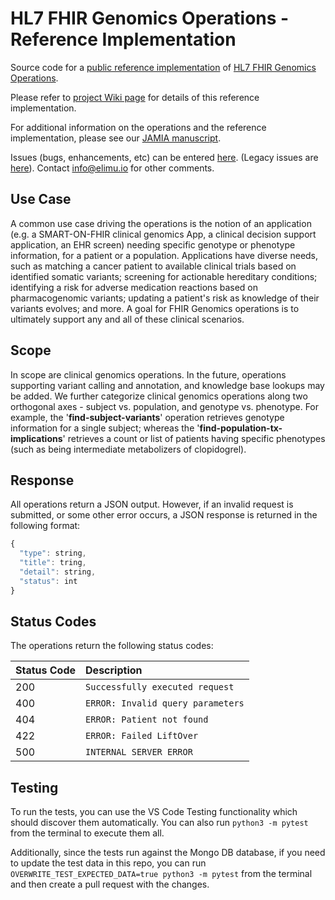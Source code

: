 # HL7 FHIR Genomics Operations - Reference Implementation
Source code for a [public reference implementation](https://fhir-gen-ops.herokuapp.com/) of [HL7 FHIR Genomics Operations](http://build.fhir.org/ig/HL7/genomics-reporting/operations.html).

Please refer to [project Wiki page](https://github.com/FHIR/genomics-operations/wiki) for details of this reference implementation.

For additional information on the operations and the reference implementation, please see our [JAMIA manuscript](https://academic.oup.com/jamia/advance-article/doi/10.1093/jamia/ocac246/6957062).

Issues (bugs, enhancements, etc) can be entered [here](https://github.com/FHIR/genomics-operations/issues). (Legacy issues are [here](https://docs.google.com/spreadsheets/d/1xPRDB2lvMPTImPHLwUvSboILZLG6jH1LHVXoOfgak9U/edit#gid=0)). Contact info@elimu.io for other comments.

## Use Case

A common use case driving the operations is the notion of an application (e.g. a SMART-ON-FHIR clinical genomics App, a clinical decision support application, an EHR screen) needing specific genotype or phenotype information, for a patient or a population. Applications have diverse needs, such as matching a cancer patient to available clinical trials based on identified somatic variants; screening for actionable hereditary conditions; identifying a risk for adverse medication reactions based on pharmacogenomic variants; updating a patient's risk as knowledge of their variants evolves; and more. A goal for FHIR Genomics operations is to ultimately support any and all of these clinical scenarios.

## Scope

In scope are clinical genomics operations. In the future, operations supporting variant calling and annotation, and knowledge base lookups may be added. We further categorize clinical genomics operations along two orthogonal axes - subject vs. population, and genotype vs. phenotype. For example, the '**find-subject-variants**' operation retrieves genotype information for a single subject; whereas the '**find-population-tx-implications**' retrieves a count or list of patients having specific phenotypes (such as being intermediate metabolizers of clopidogrel).

## Response

All operations return a JSON output. However, if an invalid request is submitted, or some other error occurs, a JSON response is returned in the following format:

```javascript
{
  "type": string,
  "title": tring,
  "detail": string,
  "status": int
}
```

## Status Codes

The operations return the following status codes:

| Status Code | Description |
| :--- | :--- |
| 200 | `Successfully executed request` |
| 400 | `ERROR: Invalid query parameters` |
| 404 | `ERROR: Patient not found` |
| 422 | `ERROR: Failed LiftOver` |
| 500 | `INTERNAL SERVER ERROR` |

## Testing

To run the tests, you can use the VS Code Testing functionality which should discover them automatically. You can also
run `python3 -m pytest` from the terminal to execute them all.

Additionally, since the tests run against the Mongo DB database, if you need to update the test data in this repo, you
can run `OVERWRITE_TEST_EXPECTED_DATA=true python3 -m pytest` from the terminal and then create a pull request with the
changes.
